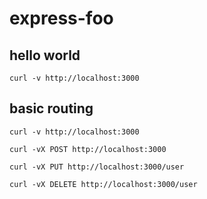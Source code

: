 # express-foo

## hello world

```
curl -v http://localhost:3000
```

## basic routing

```
curl -v http://localhost:3000

curl -vX POST http://localhost:3000

curl -vX PUT http://localhost:3000/user

curl -vX DELETE http://localhost:3000/user
```
